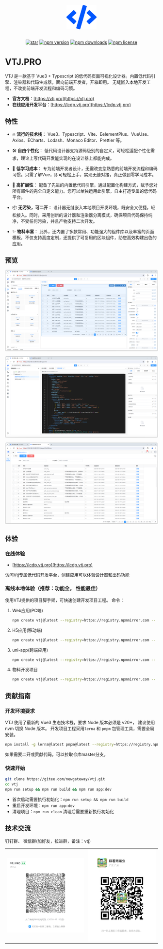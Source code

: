 <div align="center"> <a href="https://gitee.com/newgateway/vtj"> <img width="100" src="./platforms/pro/public/logo.svg"> </a> <br> <br>

[![star](https://gitee.com/newgateway/vtj/badge/star.svg?theme=gvp)](https://gitee.com/newgateway/vtj)
[![npm version](https://img.shields.io/npm/v/@vtj/pro.svg?style=flat-square)](https://www.npmjs.com/package/@vtj/pro)
[![npm downloads](https://img.shields.io/npm/dt/@vtj/pro.svg?style=flat-square)](https://npm-stat.com/charts.html?package=@vtj/pro)
[![npm license](https://img.shields.io/github/license/mashape/apistatus.svg)](LICENSE)

</div>

# VTJ.PRO

VTJ 是一款基于 Vue3 + Typescript 的低代码页面可视化设计器。内置低代码引擎、渲染器和代码生成器，面向前端开发者，开箱即用。 无缝嵌入本地开发工程，不改变前端开发流程和编码习惯。

- **官方文档**：[https://vtj.pro](https://vtj.pro)
- **在线应用开发平台**：[https://lcdp.vtj.pro](https://lcdp.vtj.pro)

## 特性

- 🔥 **流行的技术栈**： Vue3、Typescript、Vite、EelementPlus、VueUse、Axios、ECharts、Lodash、Monaco Editor、Prettier 等。

- 🛠️ **自由个性化**： 低代码设计器支持源码级别的自定义，可轻松适配个性化需求，理论上写代码开发能实现的在设计器上都能完成。

- 🚩 **低学习成本**： 专为前端开发者设计，无需改变您熟悉的前端开发流程和编码习惯。只需了解Vue，即可轻松上手，实现无缝对接，真正做到零学习成本。

- 🚀️ **高扩展性**： 配备了先进的内置低代码引擎，通过配置化构建方式，赋予您对所有部件的完全自定义能力。您可以单独运用此引擎，自主打造专属的低代码平台。

- 📦 **无污染，可二开**： 设计器无缝嵌入本地项目开发环境，既安全又便捷，轻松接入。同时，采用创新的设计器和渲染器分离模式，确保项目代码保持纯净，不受任何污染，并且产物支持二次开发。

- ✨ **物料丰富**： 此外，还内置了多款常用、功能强大的组件库以及丰富的页面模板，不仅支持高度定制，还提供了可复用的区块组件，助您高效构建出色的应用。

## 预览

![输入图片说明](dev/public/preview/p1.png)

![输入图片说明](dev/public/preview/p2.png)

![输入图片说明](dev/public/preview/p3.png)

## 体验

### 在线体验

- [https://lcdp.vtj.pro](https://lcdp.vtj.pro)

访问Vtj专属低代码开发平台，创建应用可以体验设计器和出码功能

### 离线本地体验（推荐：功能全， 性能最佳）

使用VTJ提供的项目脚手架，可快速创建开发项目工程。 命令：

1. Web应用(PC端)

   ```sh
   npm create vtj@latest --registry=https://registry.npmmirror.com -- -t app
   ```

1. H5应用(移动端)

   ```sh
   npm create vtj@latest --registry=https://registry.npmmirror.com -- -t h5
   ```

1. uni-app(跨端应用)

   ```sh
   npm create vtj@latest --registry=https://registry.npmmirror.com -- -t uniapp
   ```

1. 物料开发项目

   ```sh
   npm create vtj@latest --registry=https://registry.npmmirror.com -- -t material
   ```

## 贡献指南

### 开发环境要求

VTJ 使用了最新的 Vue3 生态技术栈，要求 Node 版本必须是 v20+， 建议使用 nvm 切换 Node 版本。
开发项目工程采用`lerna` 和 `pnpm` 包管理工具，需要全局安装。

```sh
npm install -g lerna@latest pnpm@latest --registry=https://registry.npmmirror.com
```

如果需要二开或贡献代码，可以拉取仓库master分支。

### 快速开始

```sh
git clone https://gitee.com/newgateway/vtj.git
cd vtj
npm run setup && npm run build && npm run app:dev
```

- 首次启动需要执行初始化：`npm run setup && npm run build`
- 重启开发环境：`npm run app:dev`
- 清理项目：`npm run clean` 清理后需要重新执行初始化

## 技术交流

钉钉群、 微信群(加好友，拉进群，备注：vtj)

<table border="0">
<tr><td><img src="./dingtalk.png" /></td><td><img src="./wechat.png" width="" /></td></tr></table>
